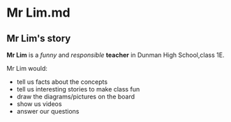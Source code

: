 # Mr Lim.md
## Mr Lim's story

**Mr Lim** is a *funny* and *responsible* __teacher__ in Dunman High School,class 1E.

Mr Lim would:
* tell us facts about the concepts
* tell us interesting stories to make class fun
* draw the diagrams/pictures on the board
* show us videos
* answer our questions
